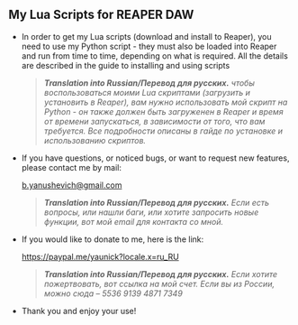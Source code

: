 ## My Lua Scripts for REAPER DAW

- In order to get my Lua scripts (download and install to Reaper), you need to use my Python script - 
  they must also be loaded into Reaper and run from time to time, 
  depending on what is required. All the details are described in the guide to installing and using scripts

  > ***Translation into Russian/Перевод для русских.** чтобы воспользоваться моими Lua скриптами (загрузить и установить в Reaper), вам нужно использовать мой скрипт на Python - он также должен быть загруженен в Reaper и время от времени запускаться, в зависимости от того, что вам требуется. Все подробности описаны в гайде по установке и использованию скриптов.* 


- If you have questions, or noticed bugs, or want to request new features, please contact me by mail:

  b.yanushevich@gmail.com

  > ***Translation into Russian/Перевод для русских.** Если есть вопросы, или нашли баги, или хотите запросить новые функции, вот мой email для контакта со мной.* 


- If you would like to donate to me, here is the link:

  https://paypal.me/yaunick?locale.x=ru_RU

  > ***Translation into Russian/Перевод для русских.** Если хотите пожертвовать, вот ссылка на мой счет. Если вы из России, можно сюда – 5536 9139 4871 7349*

- Thank you and enjoy your use!
